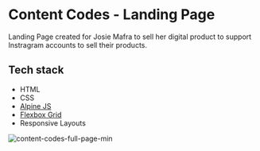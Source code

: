 # Content Codes - Landing Page
Landing Page created for Josie Mafra to sell her digital product to support Instragram accounts to sell their products.

## Tech stack

- HTML
- CSS
- [Alpine JS](https://alpinejs.dev)
- [Flexbox Grid](http://flexboxgrid.com)
- Responsive Layouts

![content-codes-full-page-min](https://github.com/kelciocajueiro/metodo-content-codes/assets/1596545/89de70ef-c137-4e7f-a03b-a798097739af)
